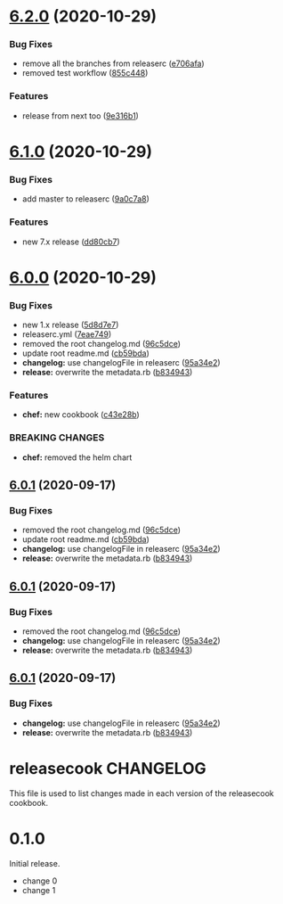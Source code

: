 # [6.2.0](https://github.com/gopisaba/test-release/compare/v6.1.0...v6.2.0) (2020-10-29)


### Bug Fixes

* remove all the branches from releaserc ([e706afa](https://github.com/gopisaba/test-release/commit/e706afa28095ce9ab3fac39a852fe3590165a2f8))
* removed test workflow ([855c448](https://github.com/gopisaba/test-release/commit/855c4482ff0c5bf679f66dbed750940ee34ebee0))


### Features

* release from next too ([9e316b1](https://github.com/gopisaba/test-release/commit/9e316b1325d1d7dea5e6004a10dd5c34159f34e6))

# [6.1.0](https://github.com/gopisaba/test-release/compare/v6.0.0...v6.1.0) (2020-10-29)


### Bug Fixes

* add master to releaserc ([9a0c7a8](https://github.com/gopisaba/test-release/commit/9a0c7a866ded52b37564f7378a9dde0a8daef43a))


### Features

* new 7.x release ([dd80cb7](https://github.com/gopisaba/test-release/commit/dd80cb7c4e2ab28de662d6d07fcf70bfc02ceb6b))

# [6.0.0](https://github.com/gopisaba/test-release/compare/v5.1.0...v6.0.0) (2020-10-29)


### Bug Fixes

* new 1.x release ([5d8d7e7](https://github.com/gopisaba/test-release/commit/5d8d7e7c65e0b6c4be8d75d77e1f53e2a7fd786b))
* releaserc.yml ([7eae749](https://github.com/gopisaba/test-release/commit/7eae7499194bb9dc9fb030ce5a45e0744fbddb6d))
* removed the root changelog.md ([96c5dce](https://github.com/gopisaba/test-release/commit/96c5dce98808d9c13d259df00abd5e40d358de10))
* update root readme.md ([cb59bda](https://github.com/gopisaba/test-release/commit/cb59bda67eea6b69e349b34e3808d68e1beeb5d7))
* **changelog:** use changelogFile in releaserc ([95a34e2](https://github.com/gopisaba/test-release/commit/95a34e27543f63225b5275b66ce9bc12bace7f0c))
* **release:** overwrite the metadata.rb ([b834943](https://github.com/gopisaba/test-release/commit/b834943903ac4b18ae493f29557fd126ceea26ad))


### Features

* **chef:** new cookbook ([c43e28b](https://github.com/gopisaba/test-release/commit/c43e28b42da379d947b2b412bf0a5c2508d1bb91))


### BREAKING CHANGES

* **chef:** removed the helm chart

## [6.0.1](https://github.com/gopisaba/test-release/compare/6.0.0...6.0.1) (2020-09-17)


### Bug Fixes

* removed the root changelog.md ([96c5dce](https://github.com/gopisaba/test-release/commit/96c5dce98808d9c13d259df00abd5e40d358de10))
* update root readme.md ([cb59bda](https://github.com/gopisaba/test-release/commit/cb59bda67eea6b69e349b34e3808d68e1beeb5d7))
* **changelog:** use changelogFile in releaserc ([95a34e2](https://github.com/gopisaba/test-release/commit/95a34e27543f63225b5275b66ce9bc12bace7f0c))
* **release:** overwrite the metadata.rb ([b834943](https://github.com/gopisaba/test-release/commit/b834943903ac4b18ae493f29557fd126ceea26ad))

## [6.0.1](https://github.com/gopisaba/test-release/compare/6.0.0...6.0.1) (2020-09-17)


### Bug Fixes

* removed the root changelog.md ([96c5dce](https://github.com/gopisaba/test-release/commit/96c5dce98808d9c13d259df00abd5e40d358de10))
* **changelog:** use changelogFile in releaserc ([95a34e2](https://github.com/gopisaba/test-release/commit/95a34e27543f63225b5275b66ce9bc12bace7f0c))
* **release:** overwrite the metadata.rb ([b834943](https://github.com/gopisaba/test-release/commit/b834943903ac4b18ae493f29557fd126ceea26ad))

## [6.0.1](https://github.com/gopisaba/test-release/compare/6.0.0...6.0.1) (2020-09-17)


### Bug Fixes

* **changelog:** use changelogFile in releaserc ([95a34e2](https://github.com/gopisaba/test-release/commit/95a34e27543f63225b5275b66ce9bc12bace7f0c))
* **release:** overwrite the metadata.rb ([b834943](https://github.com/gopisaba/test-release/commit/b834943903ac4b18ae493f29557fd126ceea26ad))

# releasecook CHANGELOG

This file is used to list changes made in each version of the releasecook cookbook.

# 0.1.0

Initial release.

- change 0
- change 1

